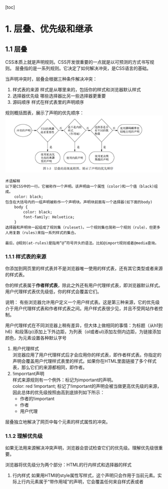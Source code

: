 [toc]

# 1. 层叠、优先级和继承

## 1.1 层叠

CSS本质上就是声明规则。CSS开发很重要的一点就是以可预测的方式书写规则。
层叠指的是一系列规则。它决定了如何解决冲突，是CSS语言的基础。  

当声明冲突时，层叠会根据三种条件解决冲突：
1. 样式表的来源 
   样式是从哪里来的，包括你的样式和浏览器默认样式
2. 选择器优先级 
   哪些选择器比另一些选择器更重要
3. 源码顺序 
   样式在样式表里的声明顺序

规则概括图表，展示了声明的优先顺序：
![层叠的高级流程图](./assets/%E5%B1%82%E5%8F%A0%E7%9A%84%E9%AB%98%E7%BA%A7%E6%B5%81%E7%A8%8B%E5%9B%BE.png "规则的用法")  

~~~
术语解释
以下是CSS中的一行。它被称作一个声明。该声明由一个属性（color)和一个值（black)组成。
    color: black;
包含在大括号内的一组声明被称作一个声明块。声明块前面有一个选择器(如下面的body)
    body {
        color: black;
        font-family: Helvetica;
    }
选择器和声明块一起组成了规则集（ruleset)。一个规则集也简称一个规则（rule），但更多人用复数（rules)来指一系列样式的集合。

最后，@规则(at-rules)是指用“@”符号开头的语法。比如@import规则或者@media查询。
~~~

### 1.1.1 样式表的来源

你添加到网页里的样式表并不是浏览器唯一使用的样式表，还有其它类型或者来源的样式表。

你的样式表属于**作者样式表**，除此之外还有用户代理样式表，即浏览器默认样式。用户代理样式表优先级低，你的样式会覆盖它们。

说明： 有些浏览器允许用户定义一个用户样式表。这是第三种来源，它的优先级介于用户代理样式表和作者样式表之间。用户样式表很少见，并且不受网站作者控制。  

用户代理样式在不同浏览器上稍有差异，但大体上做相同的事情：为标题（从h1到h6）和段落(p)添加上下外边距，为列表（ol或者ul)添加左侧内边距，为链接添加颜色，为元素设置各种默认字号  

1. 用户代理样式  
  浏览器应用了用户代理样式后才会应用你的样式表，即作者样式表。你指定的声明会覆盖用户代理样式表里的样式。如果你在HTML里面链接了多个样式表，那么它们的来源都相同，即作者。  
2. !imporrtant声明  
  样式来源规则有一个例外：标记为important的声明。  
    color: red !important;
  标记了!important的声明会被当做更高优先级的来源，因此总体的优先级按照由高到底排列如下所示：  
    + 作者的!important  
    + 作者  
    + 用户代理  

层叠独立地解决了网页中每个元素的样式属性的冲突。

### 1.1.2 理解优先级

如果无法用来源解决冲突声明，浏览器会尝试检查它们的优先级。理解优先级很重要。

浏览器将优先级分为两个部分：HTML的行内样式和选择器的样式  
1. 行内样式
    如果用HTMl的style属性写样式，这个声明只会作用于当前元素。实际上行内元素属于“带作用域”的声明，它会覆盖任何来自样式表或者<style>标签的样式。行内样式没有选择器，因为它们直接作用于所在的元素。  
    为了在样式表里覆盖行内声明，需要为声明添加!important,这样能将它提升到一个更高优先级的来源。但如果行内样式也被标记为!important，就无法覆盖它了。最好是只在样式表中使用!important.  
2. 选择器优先级  
    优先级的第二部分由选择器决定。比如，有两个类名的选择器比只有一个类名的选择器优先级更高。但选择器的长度并不是决定优先级的唯一因素。  
    不同类型的选择器有不同的优先级。比如：ID选择器比类选择器优先级更高。实际上,ID选择器的优先级比拥有任意多个类的选择器都高。同理：类选择器的优先级比标签选择器更高。    
    优先级的准确规则如下：  
    + 如果选择器的ID数量更多，则它会胜出（即它更明确）  
    + 如果ID数量一致，那么拥有最多类的选择器胜出  
    + 如果以上两次比较都一致，（但不要把它们加到你的网页中），它们是按照优先级由低到高的顺序排列的。   

    说明：伪类选择器（如：hover)和属性选择器(如[type="input"])与一个类选择器的优先级相同。通用选择器（*）和组合选择器（>、+、-）对优先级没有影响。  
    
    如果你在CSS里写了一个声明，但是没有生效，一般是因为被更高优先级的规则覆盖了。ID选择器会创建更高的优先级，之后被覆盖。如果要覆盖一个ID选择器的样式，就必须用另一个ID选择器。
3. 优先级标记
    一个常用的表示优先级的方式是用数值方式来标记，通常用逗号隔开每个数，比如"1,2,2"表示选择器由1个ID、2个类、2个标签组成。优先级最高的ID列为第一位，紧接着是类，最后是标签。
    ![各种选择器和对应的优先级](./assets/选择器和对应优先级.png "选择器和优先级")  
    现在通过比较数值就能决定哪个选择器优先级更高。"1,0,0"的优先级高于"0,2,2"、"0,10,0",因为第一个数（ID)有最高优先级。  
    有时，人们还会用4个数的标记，其中将最重要的位置用0或1来表示，代表一个声明是否是用行内样式添加的。此时，行内样式的优先级为（1,0,0,0)。它会覆盖通过选择器添加的样式，比如"0,1,2,0"的选择器。  
4. 关于优先级的思考  
   !important注释将声明提升到了更高优先级的来源。这个方法很简单，也很低级。当给一个些声明加上!important时，就会先比较来源，再使用常规的优先级规则。最终会让一切回到起点：一旦引入一个!important，就会带来更多的!important  
   更好的方法是：不要绕开选择器的优先级，而是利用它来解决问题。  
   通常最好让优先级尽可能低，这样当需要覆盖一些样式时，才能有选择空间。

### 1.1.3 源码顺序

层叠的最后一步，是源码顺序。如果两个声明的来源和优先级相同，其中一个声明在样式表中出现较晚，或者位于页面较晚引入的样式表中，则该声明胜出。  

面对一个样式问题时，可以分两个步骤来解决：
+ 确定哪些声明可以实现效果
+ 思考可以用哪些选择器结构，然后选择最符合需求的那个  
  
1. 链接样式和源码顺序
   书写顺序之所以很重要，就是因为层叠。
2. 层叠值
   浏览器遵循三个步骤，即来源、优先级、源码顺序，来解析网页上的每个元素的每个属性。如果一个声明在层叠中“胜出”，它就被称作一个**层叠值**。  
   元素的每个属性最多只有一个层叠值。  
   层叠值 - 作为层叠结果，应用到一个元素上的特定属性的值。

### 1.1.4 两条经验法则

1. 在选择器中不要使用ID
2. 不要使用!important
   
这两条规则是很好的建议，但不必固守它们，因为也有例外。

## 1.2 继承

最后一个给元素添加样式的方式是：继承。  
如果一个元素的某个属性没有层叠值，则可能会继承某个祖先元素的值。  
不是所有的属性都能被继承。默认情况下，只有特定的一些属性能被继承，通常是我们希望被继承的哪些。它们主要是跟文本先关的属性：color font font-family font-size font-weight font-variant font-style line-height letter-spacing text-align text-indent text-transform white-space word-spacing  
还有一些其它的属性也可以被继承，比如列表属性：list-style list-style-type list-style-position以及list-style-image。表格的边框属性border-collapse和border-spacing也能被继承。注意：这些属性控制的是表格的边框行为，而不是常用于指定非表格元素边框的属性。

## 1.3 特殊值 

有两个特殊值可以赋给任意属性，用于控制层叠：inherit和initial  

### 1.3.1 使用inherit关键字

当想用继承代替一个层叠值，就可以用inherit关键字。可以用它来覆盖另一个值，这样该元素就会继承其父元素的值。

### 1.3.2 使用initial关键字

当需要撤销作用于某个元素的样式。这可以用initial关键字来实现。  
每一个CSS属性都有初始（默认）值。如果将initial值赋给某个属性，那么就会有效地将其重置为默认值，这种操作相当于硬复位了该值。  
auto不是所有属性的默认值，对很多属性来说甚至不是合法的值。  

说明：声明display: initial等价于display:inline。不管应用关于哪种类型的元素，它都不会等于display:block。 这是因为initial重置为属性的初始值，而不是元素的初始值。inline才是display属性的初始值。

## 1.4 简写属性

简写属性是用于同时给多个属性赋值的属性。比如font是一个简写属性，可以用于设置多种字体属性。它指定了font-style、font-weight、font-size、font-height以及font-family。  
还有如下属性：
+ background  
  多个背景属性的简写：background-color、background-image、background-size、background-repeat、background-position、background-origin、background-chip以及background-attachment  
+ border  
  border-width、border-style以及border-color的简写属性，而这几个属性也都是简写属性
+ border-width  
  上、右、下、左四个边框宽度的简写属性

### 1.4.1 简写属性会默默覆盖其它样式

大多数简写属性可以省略一些值，只指定我们关注的值。但是要知道，这样仍然会设置省略的值，即它们会被隐式地设置为初始值。这会默默覆盖其它地方定义的样式。

### 1.4.2 理解简写值的顺序

简写属性会尽量包含指定的属性值的顺序。可以设置border: 1px solid black 或者 border: black 1px solid，两者都会生效。这是因为浏览器知道宽度、颜色、边框样式分别对应什么类型的值。  

但是有很多属性的值很模糊。在这种情况下，值的顺序很关键。  
1. 上 右 下 左 
   当遇到像margin、padding这样的属性，还有为元素的四条边分别指定值的边框属性时，开发者容易弄错这些简写属性的顺序。这些属性的值都是按照顺时针方向，从上边开始的。   
2. 水平、垂直  
   还有一些属性只支持最多指定两个值，这些属性包括background-position、box-shadow、text-shadow(虽然严格来说它们并不是简写属性)。这些属性值的顺序跟padding这种四值属性的顺序正好相反，比如,padding：1em 2em先指定了垂直方向上的上下属性值，然后才是水平方向的右、左属性值。而 background-position:25%   75%则先指定水平方向的右/左属性值，然后才是垂直方向的上/下属性值。  
   虽然看起来顺序相反的定义违背了直觉，原因却很简单：这两个值代表了一个笛卡尔网格。笛卡尔网格的测量值一般是按照x,y(水平、垂直)的顺序来的。

## 1.5 总结
   + 控制选择器的优先级
   + 不要混淆层叠和继承
   + 某些属性会被继承，包括文本、列表、表格边框相关的属性
   + 不要混淆initial和auto值
   + 简写属性要注意TRouBLe的顺序，避免踩坑

# 2. 相对单位

&emsp;像素(px)是绝对单位。em和rem,是相对单位。相对单位的值会根据外部因素发生变化。

## 2.1 相对值的好处

CSS为网页带来了后期绑定(late-binding)的样式：直到内容和样式都完成了，二者才会结合起来。

### 2.1.1 那些年追求的像素级完美

&emsp;&emsp;在Web环境下，用户可以设置浏览器窗口的大小，而CSS必须适应这种窗口大小。此外，当网页打开后，用户还可以缩放网页，CSS还需要适应新的限制。也就是说，不能在刚创建网页时就应用样式，而是等到要将网页渲染到屏幕上时，才能去计算样式。  
&emsp;&emsp;这给CSS增加了一个抽象层。我们无法根据理想的条件给元素添加样式，而是要设置无论元素处于任意条件，都能够生效的规则。现在的web环境下，网页需要既可以在4英寸的手机屏幕上渲染，也可以在30英寸的大屏幕上渲染。  
&emsp;&emsp;在很长时间内，网页设计者通过“像素级完美”的设计来降低这种复杂性。它们会创建一个紧凑的容器，通常是居中的一栏，大约800px宽。然后再像之前的本地应用程序或者印刷出版物那样，在这些限制里面进行设计。

### 2.1.2 像素级完美的时代终结了

随着技术的发展，加上制造商推出高清显示器，像素级完美的方式逐渐走向了终点。在21世纪初，大家开始讨论是否可以安全地将网页宽度设计为1024px，而不是800px。随后人们又开始讨论是否要将网页宽度设计为1280px。当时我们得做出选择：到底是让网页宽于旧计算机，还是窄于新计算机。  
等到智能手机出现后，人们再也无法假设每个用户访问网站的体验都能一样。无论如何，都得抛弃那种固定宽度的栏目设计，开始考虑响应式设计。我们无法逃避CSS带来的抽象性。我们得拥抱它。

响应式：在CSS中指的是样式能够根据浏览器窗口的大小有不同的“响应”。这要求有意地考虑任何尺寸的手机、平板设备，或者桌面屏幕。  

相对单位就是CSS用来解决此类问题的一种工具。我们可以基于窗口大小来等比例地缩放字号，而不是固定为14px，或者将网页上的任何元素的大小都相对于基础字号来设置，然后只用改一行代码就能缩放整个网页。

~~~
像素、点、派卡

CSS支持几种绝对长度单位，最常用、最基础的是像素（px)。不常用的绝对单位是mm（毫米）、cm(厘米)、in(英寸)、pt(点，印刷术语，1/72英寸)、pc(派卡，印刷术语，12点)。这些单位都可以通过公式互相换算：1in = 25.4mm = 2.54cm = 6pc = 72pt = 96px
~~~

## 2.2 em 和 rem

em是最常见的相对长度单位，适合基于特定的字号进行排版。在CSS中，1em等于当前元素的字号，其准确值取决于作用的元素。  

浏览器会根据相对单位的值计算出绝对值，称作计算值（computed value)

当设置padding、height、width、border-radius等属性时，使用em会很方便，因为当元素继承了不同的字号，或者用户改变了字体设置时，这些属性会跟着元素均匀地缩放

### 2.2.1 使用 em 定义字号

当前元素的字号决定了em。但如果声明font-size：1.2em，那么font-size是根据继承的字号来计算的

对于大多数浏览器来说，默认的字号是16px。准确来说，medium关键字的值是16px



### 2.2.2 使用 rem 设置字号

## 2.3 停止像素思维

## 2.4 视口的相对单位

## 2.5 无单位的数值和行高

## 2.6 自定义属性

## 2.7 总结




   





 




